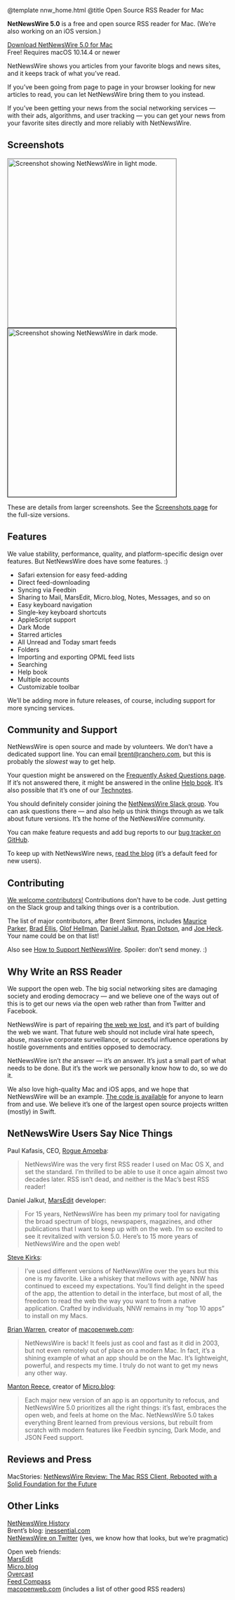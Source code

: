 @template nnw_home.html
@title Open Source RSS Reader for Mac

<b>NetNewsWire 5.0</b> is a free and open source RSS reader for Mac. (We’re also working on an iOS version.)

<p class="downloadLink"><a href="https://github.com/brentsimmons/NetNewsWire/releases/download/mac-5.0/NetNewsWire5.0.zip">Download NetNewsWire 5.0 for Mac</a><br />
<span class="systemRequirements">Free! Requires macOS 10.14.4 or newer</span></p>

NetNewsWire shows you articles from your favorite blogs and news sites, and it keeps track of what you’ve read.

If you’ve been going from page to page in your browser looking for new articles to read, you can let NetNewsWire bring them to you instead.

If you’ve been getting your news from the social networking services — with their ads, algorithms, and user tracking — you can get your news from your favorite sites directly and more reliably with NetNewsWire.

## Screenshots

<a href="screenshots"><img class="centeredImage" src="https://ranchero.com/images/NNW5Light-Thumb.png" height="384" widht="384" alt="Screenshot showing NetNewsWire in light mode." style="border:1px solid #999" /></a><br />
<a href="screenshots"><img class="centeredImage" src="https://ranchero.com/images/NNW5Dark-Thumb.png" height="384" widht="384" alt="Screenshot showing NetNewsWire in dark mode." style="border:1px solid black" /></a>

These are details from larger screenshots. See the <a href="screenshots">Screenshots page</a> for the full-size versions.

## Features

We value stability, performance, quality, and platform-specific design over features. But NetNewsWire does have some features. :)

* Safari extension for easy feed-adding
* Direct feed-downloading
* Syncing via Feedbin
* Sharing to Mail, MarsEdit, Micro.blog, Notes, Messages, and so on
* Easy keyboard navigation
* Single-key keyboard shortcuts
* AppleScript support
* Dark Mode
* Starred articles
* All Unread and Today smart feeds
* Folders
* Importing and exporting OPML feed lists
* Searching
* Help book
* Multiple accounts
* Customizable toolbar

We’ll be adding more in future releases, of course, including support for more syncing services.


## Community and Support

NetNewsWire is open source and made by volunteers. We don’t have a dedicated support line. You can email <a href="mailto:brent@ranchero.com">brent@ranchero.com</a>, but this is probably the <i>slowest</i> way to get help.

Your question might be answered on the [Frequently Asked Questions page](https://ranchero.com/netnewswire/frequently-asked-questions). If it’s not answered there, it might be answered in the online [Help book](https://ranchero.com/netnewswire/help/mac/5.0/en/). It’s also possible that it’s one of our [Technotes](https://github.com/brentsimmons/NetNewsWire/tree/master/Technotes).

You should definitely consider joining the <a href="https://netnewswire.slack.com/join/shared_invite/enQtNjM4MDA1MjQzMDkzLTNlNjBhOWVhYzdhYjA4ZWFhMzQ1MTUxYjU0NTE5ZGY0YzYwZWJhNjYwNTNmNTg2NjIwYWY4YzhlYzk5NmU3ZTc">NetNewsWire Slack group</a>. You can ask questions there — and also help us think things through as we talk about future versions. It’s the home of the NetNewsWire community.

You can make feature requests and add bug reports to our <a href="https://github.com/brentsimmons/NetNewsWire/issues">bug tracker on GitHub</a>.

To keep up with NetNewsWire news, <a href="https://nnw.ranchero.com/">read the blog</a> (it’s a default feed for new users).


## Contributing

<a href="https://github.com/brentsimmons/NetNewsWire/blob/master/CONTRIBUTING.md">We welcome contributors!</a> Contributions don’t have to be code. Just getting on the Slack group and talking things over is a contribution.

The list of major contributors, after Brent Simmons, includes [Maurice Parker](https://github.com/vincode-io), [Brad Ellis](https://twitter.com/BradEllis), [Olof Hellman](https://github.com/olofhellman), [Daniel Jalkut](https://github.com/danielpunkass), [Ryan Dotson](https://nostodnayr.net/), and [Joe Heck](https://rhonabwy.com/). Your name could be on that list!

Also see <a href="https://github.com/brentsimmons/NetNewsWire/blob/master/Technotes/HowToSupportNetNewsWire.markdown">How to Support NetNewsWire</a>. Spoiler: don’t send money. :)


## Why Write an RSS Reader

We support the open web. The big social networking sites are damaging society and eroding democracy — and we believe one of the ways out of this is to get our news via the open web rather than from Twitter and Facebook.

NetNewsWire is part of repairing <a href="https://anildash.com/2012/12/13/the_web_we_lost/">the web we lost</a>, and it’s part of building the web we want. That future web should not include viral hate speech, abuse, massive corporate surveillance, or succesful influence operations by hostile governments and entities opposed to democracy.

NetNewsWire isn’t <i>the</i> answer — it’s <i>an</i> answer. It’s just a small part of what needs to be done. But it’s the work we personally know how to do, so we do it.

We also love high-quality Mac and iOS apps, and we hope that NetNewsWire will be an example. <a href="https://github.com/brentsimmons/NetNewsWire">The code is available</a> for anyone to learn from and use. We believe it’s one of the largest open source projects written (mostly) in Swift.


## NetNewsWire Users Say Nice Things

Paul Kafasis, CEO, [Rogue Amoeba](https://rogueamoeba.com/):

> NetNewsWire was the very first RSS reader I used on Mac OS X, and set the standard. I’m thrilled to be able to use it once again almost two decades later. RSS isn’t dead, and neither is the Mac’s best RSS reader!

Daniel Jalkut, [MarsEdit](https://red-sweater.com/marsedit/) developer:

> For 15 years, NetNewsWire has been my primary tool for navigating the broad spectrum of blogs, newspapers, magazines, and other publications that I want to keep up with on the web. I’m so excited to see it revitalized with version 5.0. Here’s to 15 more years of NetNewsWire and the open web!

[Steve Kirks](https://stevekirks.com/):

> I’ve used different versions of NetNewsWire over the years but this one is my favorite. Like a whiskey that mellows with age, NNW has continued to exceed my expectations. You’ll find delight in the speed of the app, the attention to detail in the interface, but most of all, the freedom to read the web the way you want to from a native application. Crafted by individuals, NNW remains in my “top 10 apps” to install on my Macs.

[Brian Warren](http://begoodnotbad.com/), creator of [macopenweb.com](https://macopenweb.com/):

> NetNewsWire is back! It feels just as cool and fast as it did in 2003, but not even remotely out of place on a modern Mac. In fact, it’s a shining example of what an app should be on the Mac. It’s lightweight, powerful, and respects my time. I truly do not want to get my news any other way.

[Manton Reece](https://manton.org/), creator of [Micro.blog](https://micro.blog/):

> Each major new version of an app is an opportunity to refocus, and NetNewsWire 5.0 prioritizes all the right things: it’s fast, embraces the open web, and feels at home on the Mac. NetNewsWire 5.0 takes everything Brent learned from previous versions, but rebuilt from scratch with modern features like Feedbin syncing, Dark Mode, and JSON Feed support.

## Reviews and Press

MacStories: [NetNewsWire Review: The Mac RSS Client, Rebooted with a Solid Foundation for the Future](https://www.macstories.net/reviews/netnewswire-review-the-mac-rss-client-rebooted-with-a-solid-foundation-for-the-future/)

## Other Links

[NetNewsWire History](https://ranchero.com/netnewswire/history)<br />
Brent’s blog: <a href="https://inessential.com/">inessential.com</a><br />
<a href="https://twitter.com/netnewswire">NetNewsWire on Twitter</a> (yes, we know how that looks, but we’re pragmatic)

Open web friends:<br />
[MarsEdit](https://www.red-sweater.com/marsedit/)<br />
[Micro.blog](https://micro.blog/)<br />
[Overcast](https://overcast.fm/)<br />
[Feed Compass](https://vincode.io/feed-compass/)<br />
[macopenweb.com](https://macopenweb.com/) (includes a list of other good RSS readers)
